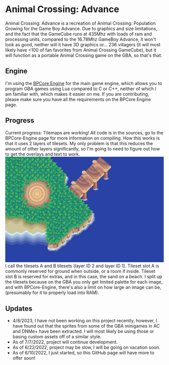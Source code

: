# Animal Crossing: Advance
Animal Crossing: Advance is a recreation of Animal Crossing: Population Growing for the Game Boy Advance. Due to graphics and size limitations, and the fact that the GameCube runs at 435Mhz with loads of ram and processing units, compared to the 16.78Mhz GameBoy Advance, it won't look as good, neither will it have 3D graphics or... 236 villagers (it will most likely have <100 of fan favorites from Animal Crossing GameCube), but it will function as a portable Animal Crossing game on the GBA, so that's that.

## Engine
I'm using the [BPCore Engine](https://github.com/evanbowman/BPCore-Engine) for the main game engine, which allows you to program GBA games using Lua compared to C or C++, neither of which I am familiar with, which makes it easier on me. If you are contributing, please make sure you have all the requirements on the BPCore Engine page.

## Progress
Current progress:
Tilemaps are working! All code is in the sources, go to the BPCore-Engine page for more information on compiling.
How this works is that it uses 2 layers of tilesets. My only problem is that this reduces the amount of other layers significantly, so I'm going to need to figure out how to get the overlays and text to work.
![Island Tilemap](https://raw.githubusercontent.com/brickedware/Animal-Crossing-Advance/main/screenshots/islandtilemap.png "Island Tilemap")
I call the tilesets A and B tilesets (layer ID 2 and layer ID 1). Tileset slot A is commonly reserved for ground when outside, or a room if inside. Tileset slot B is reserved for extras, and in this case, the sand on a beach.
I split up the tilesets because on the GBA you only get limited palette for each image, and with BPCore-Engine, there's also a limit on how large an image can be, (presumably for it to properly load into RAM).

## Updates
- 4/8/2023, I have not been working on this project recently, however, I have found out that the sprites from some of the GBA minigames in AC and DNMe+ have been extracted. I will most likely be using those or basing custom assets off of a similar style.
- As of 7/7/2022, project will continue development.
- As of 6/22/2022, project may be slow, I will be going on vacation soon.
- As of 6/10/2022, I just started, so this GitHub page will have more to offer soon!
